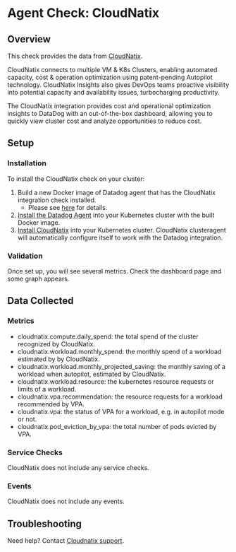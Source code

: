 # Agent Check: CloudNatix

## Overview

This check provides the data from [CloudNatix][1].

CloudNatix connects to multiple VM & K8s Clusters, enabling automated capacity, cost & operation optimization using patent-pending Autopilot technology. CloudNatix Insights also gives DevOps teams proactive visibility into potential capacity and availability issues, turbocharging productivity.

The CloudNatix integration provides cost and operational optimization insights to DataDog with an out-of-the-box dashboard, allowing you to quickly view cluster cost and analyze opportunities to reduce cost.

## Setup

### Installation

To install the CloudNatix check on your cluster:

1. Build a new Docker image of Datadog agent that has the CloudNatix integration check installed.
      * Please see [here](https://docs.datadoghq.com/agent/guide/use-community-integrations/?tab=docker) for details.
2. [Install the Datadog Agent][3] into your Kubernetes cluster with the built Docker image.
3. [Install CloudNatix][2] into your Kubernetes cluster. CloudNatix clusteragent will
   automatically configure itself to work with the Datadog integration.

### Validation

Once set up, you will see several metrics.  Check the dashboard page
and some graph appears.

## Data Collected

### Metrics

- cloudnatix.compute.daily_spend: the total spend of the cluster recognized by CloudNatix.
- cloudnatix.workload.monthly_spend: the monthly spend of a workload estimated by by CloudNatix.
- cloudnatix.workload.monthly_projected_saving: the monthly saving of a workload
  when autopilot, estimated by CloudNatix.
- cloudnatix.workload.resource: the kubernetes resource requests or limits of a workload.
- cloudnatix.vpa.recommendation: the resource requests for a workload recommended by VPA.
- cloudnatix.vpa: the status of VPA for a workload, e.g. in autopilot mode or not.
- cloudnatix.pod_eviction_by_vpa: the total number of pods evicted by VPA.

### Service Checks

CloudNatix does not include any service checks.

### Events

CloudNatix does not include any events.

## Troubleshooting

Need help? Contact [Cloudnatix support][4].

[1]: https://cloudnatix.com/
[2]: https://docs.cloudnatix.com/docs/tutorial
[3]: https://app.datadoghq.com/account/settings#agent/kubernetes
[4]: support@cloudnatix.com
